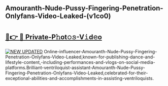 ## Amouranth-Nude-Pussy-Fingering-Penetration-Onlyfans-Video-Leaked-(v1co0)


# <h2><a href="https://mediaupload.pro?-19M">🔗👉 🔴 Private-P𝚑ot𝚘𝚜-V𝚒d𝚎o</a></h2>

[![NEW UPDATED](https://i.imgur.com/0qMVB7G.gif)](https://mediaupload.pro?-19M)
Online-influencer-Amouranth-Nude-Pussy-Fingering-Penetration-Onlyfans-Video-Leaked,known-for-publishing-dance-and-lifestyle-content,-including-performances-and-vlogs-on-social-media-platforms.Brilliant-ventriloquist-assistant-Amouranth-Nude-Pussy-Fingering-Penetration-Onlyfans-Video-Leaked,celebrated-for-their-exceptional-abilities-and-accomplishments-in-assisting-ventriloquists.  